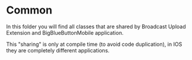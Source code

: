 # Common

In this folder you will find all classes that are shared by Broadcast Upload Extension and BigBlueButtonMobile application.

This "sharing" is only at compile time (to avoid code duplication), in IOS they are completely different applications.


